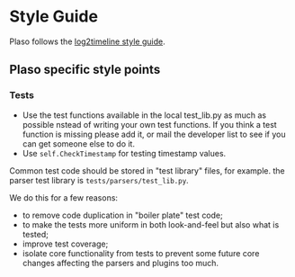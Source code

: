 # Style Guide

Plaso follows the [log2timeline style guide](https://github.com/log2timeline/l2tdocs/blob/master/process/Style-guide.md).

## Plaso specific style points

### Tests

* Use  the test functions available in the local test_lib.py as much as possible
 nstead of writing your own test functions. If you think a test function is 
 missing please add it, or mail the developer list to see if you can get someone 
 else to do it.
* Use `self.CheckTimestamp` for testing timestamp values.

Common test code should be stored in "test library" files, for example. the parser test 
library is `tests/parsers/test_lib.py`.

We do this for a few reasons:

* to remove code duplication in "boiler plate" test code;
* to make the tests more uniform in both look-and-feel but also what is tested;
* improve test coverage;
* isolate core functionality from tests to prevent some future core changes 
affecting the parsers and plugins too much.